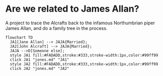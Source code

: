 # Are we related to James Allan?

A project to trace the Alcrafts back to the infamous Northumbrian piper James Allan, and do a family tree in the process.


``` mermaid
flowchart TD  
  JA1[Jane Allan] --> JAJA{Married};
  JA2[John Alcraft] --> JAJA{Married};
  JAJA -->D[Someone else];  
  style JA1 fill:#FADADD,stroke:#333,stroke-width:1px,color:#99ff99
  click JA1 "jones.md" "JA1"
  style JA2 fill:#FADADD,stroke:#333,stroke-width:1px,color:#99ff99
  click JA2 "jones.md" "JA2"
```
